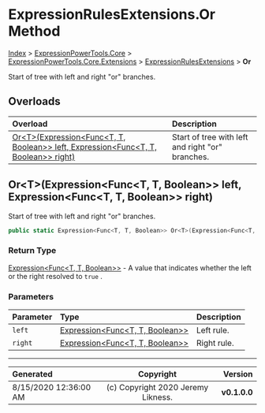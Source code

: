 ﻿# ExpressionRulesExtensions.Or Method

[Index](../index.md) > [ExpressionPowerTools.Core](ExpressionPowerTools.Core.a.md) > [ExpressionPowerTools.Core.Extensions](ExpressionPowerTools.Core.Extensions.n.md) > [ExpressionRulesExtensions](ExpressionPowerTools.Core.Extensions.ExpressionRulesExtensions.cs.md) > **Or**

Start of tree with left and right "or" branches.

## Overloads

| Overload | Description |
| :-- | :-- |
| [Or&lt;T>(Expression&lt;Func&lt;T, T, Boolean>> left, Expression&lt;Func&lt;T, T, Boolean>> right)](#ortexpressionfunct-t-boolean-left-expressionfunct-t-boolean-right) | Start of tree with left and right "or" branches. |
## Or&lt;T>(Expression&lt;Func&lt;T, T, Boolean>> left, Expression&lt;Func&lt;T, T, Boolean>> right)

Start of tree with left and right "or" branches.

```csharp
public static Expression<Func<T, T, Boolean>> Or<T>(Expression<Func<T, T, Boolean>> left, Expression<Func<T, T, Boolean>> right)
```

### Return Type

 [Expression&lt;Func&lt;T, T, Boolean>>](https://docs.microsoft.com/dotnet/api/system.linq.expressions.expression-1)  - A value that indicates whether the left or the
            right resolved to `true` .

### Parameters

| Parameter | Type | Description |
| :-- | :-- | :-- |
| `left` | [Expression&lt;Func&lt;T, T, Boolean>>](https://docs.microsoft.com/dotnet/api/system.linq.expressions.expression-1) | Left rule. |
| `right` | [Expression&lt;Func&lt;T, T, Boolean>>](https://docs.microsoft.com/dotnet/api/system.linq.expressions.expression-1) | Right rule. |



---

| Generated | Copyright | Version |
| :-- | :-: | --: |
| 8/15/2020 12:36:00 AM | (c) Copyright 2020 Jeremy Likness. | **v0.1.0.0** |
